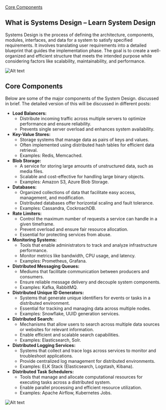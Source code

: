  [Core Components](#core-components)
 
## What is Systems Design – Learn System Design

Systems Design is the process of defining the architecture, components, modules, interfaces, and data for a system to satisfy specified requirements. It involves translating user requirements into a detailed blueprint that guides the implementation phase. The goal is to create a well-organized and efficient structure that meets the intended purpose while considering factors like scalability, maintainability, and performance.

![Alt text](https://media.geeksforgeeks.org/wp-content/uploads/20221117160614/systemdevelopmentinfographic1.png "Title")

## Core Components
Below are some of the major components of the System Design. discussed in brief. The detailed version of this will be discussed in different posts:

* **Load Balancers:**
    * Distribute incoming traffic across multiple servers to optimize performance and ensure reliability.
    * Prevents single server overload and enhances system availability.
* **Key-Value Stores:**
    * Storage systems that manage data as pairs of keys and values.
    * Often implemented using distributed hash tables for efficient data retrieval.
    * Examples: Redis, Memcached.
* **Blob Storage:**
    * A service for storing large amounts of unstructured data, such as media files.
    * Scalable and cost-effective for handling large binary objects.
    * Examples: Amazon S3, Azure Blob Storage.
* **Databases:**
    * Organized collections of data that facilitate easy access, management, and modification.
    * Distributed databases offer horizontal scaling and fault tolerance.
    * Examples: Cassandra, CockroachDB.
* **Rate Limiters:**
    * Control the maximum number of requests a service can handle in a given timeframe.
    * Prevent overload and ensure fair resource allocation.
    * Essential for protecting services from abuse.
* **Monitoring Systems:**
    * Tools that enable administrators to track and analyze infrastructure performance.
    * Monitor metrics like bandwidth, CPU usage, and latency.
    * Examples: Prometheus, Grafana.
* **Distributed Messaging Queues:**
    * Mediums that facilitate communication between producers and consumers.
    * Ensure reliable message delivery and decouple system components.
    * Examples: Kafka, RabbitMQ.
* **Distributed Unique ID Generators:**
    * Systems that generate unique identifiers for events or tasks in a distributed environment.
    * Essential for tracking and managing data across multiple nodes.
    * Examples: Snowflake, UUID generation services.
* **Distributed Search:**
    * Mechanisms that allow users to search across multiple data sources or websites for relevant information.
    * Enable efficient and scalable search capabilities.
    * Examples: Elasticsearch, Solr.
* **Distributed Logging Services:**
    * Systems that collect and trace logs across services to monitor and troubleshoot applications.
    * Provide centralized log management for distributed environments.
    * Examples: ELK Stack (Elasticsearch, Logstash, Kibana).
* **Distributed Task Schedulers:**
    * Tools that manage and allocate computational resources for executing tasks across a distributed system.
    * Enable parallel processing and efficient resource utilization.
    * Examples: Apache Airflow, Kubernetes Jobs.

![Alt text](https://media.geeksforgeeks.org/wp-content/uploads/20221117164833/componentsofasystem21.png "Title")
